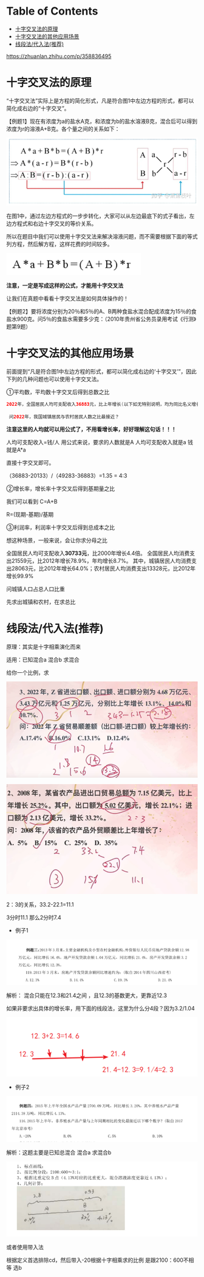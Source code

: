 # Table of Contents

* [十字交叉法的原理](#十字交叉法的原理)
* [十字交叉法的其他应用场景](#十字交叉法的其他应用场景)
* [线段法/代入法(推荐)](#线段法代入法推荐)


https://zhuanlan.zhihu.com/p/358836495



# 十字交叉法的原理

“十字交叉法”实际上是方程的简化形式，凡是符合图1中左边方程的形式，都可以简化成右边的“十字交叉”。

【例题1】现在有浓度为a的盐水A克，和浓度为b的盐水溶液B克，混合后可以得到浓度为r的溶液A+B克。各个量之间的关系如下：

![image-20231114203554111](.images/image-20231114203554111.png)

在图1中，通过左边方程式的一步步转化，大家可以从左边最底下的式子看出，左边方程式和右边十字交叉的等价关系。

所以在题目中我们可以使用十字交叉法来解决溶液问题，而不需要根据下面的等式列方程，然后解方程，这样花费的时间较多。

![image-20231114203608526](.images/image-20231114203608526.png)

**注意，一定是写成这样的公式，才能用十字交叉法**



让我们在真题中看看十字交叉法是如何具体操作的！

【例题2】要将浓度分别为20％和5％的A、B两种食盐水混合配成浓度为15％的食盐水900克。问5％的食盐水需要多少克：（2010年贵州省公务员录用考试《行测》题第9题）

# 十字交叉法的其他应用场景

前面提到“凡是符合图1中左边方程的形式，都可以简化成右边的‘十字交叉’”，因此下列的几种问题也可以使用十字交叉法。

①平均数，平均数十字交叉后得到总数之比

```java
2022年，全国居民人均可支配收入36883元，比上年增长(以下如无特别说明，均为同比名义增长)5.0%。分城乡看，城镇居民人均可支配收入49283元，增长3.9%:农村居民人均可支配收入20133元，增长6.3%。
    
 问2022年，我国城镇居民与农村居民人数之比最接近？
```

**注意这里的人均就可以用公式了，不用看增长率，好好理解这句话！！！**

人均可支配收入=钱/人 用公式来说，要求的人数就是A 人均可支配收入就是a 钱就是A*a

直接十字交叉即可。

（36883-20133）/（49283-36883）=1.35 = 4:3




②增长率，增长率十字交叉后得到基期量之比

我们可以看到 C=A+B

R=(现期-基期)/基期

③利润率，利润率十字交叉后得到总成本之比



想这种场景，一般来说，会让你求分母之比

全国居民人均可支配收入**30733元**，比2000年增长4.4倍。 全国居民人均消费支出21559元，比2012年增长78.9%，年均增长8.7%。 其中，城镇居民人均消费支出28063元，比2012年增长64.0%；农村居民人均消费支出13328元，比2012年增长99.9%

问城镇人口占总人口比重

先求出城镇和农村，在求总比

# 线段法/代入法(推荐)

原理：其实是十字相乘演化而来

适用：已知混合a 混合b  求混合

给你一个比例，求

![image-20231213215748232](.images/image-20231213215748232.png)



![image-20231213220025082](.images/image-20231213220025082.png)



2：3的关系，33.2-22.1=11.1

3分时11.1 那么2分时7.4



+ 例子1

![image-20230803080752397](.images/image-20230803080752397.png)

解析： 混合只能在12.3和21.4之间 ，且12.3的基数更大，更靠近12.3

如果非要求出具体的增长率，用下面的线段法，这里为什么分4段？因为3.2/1.04

![image-20230803080947817](.images/image-20230803080947817.png)

+ 例子2

![image-20230803080647538](.images/image-20230803080647538.png)

解析：这题主要是已知总混合 混合a 求混合b

![image-20230803082215002](.images/image-20230803082215002.png)

或者使用带入法

 根据定义首选排除cd，然后带入-20根据十字相乘求的比例 是跟2100：600不相等 选b

